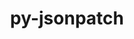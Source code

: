 ---
title: "py-jsonpatch"
layout: cache
categories: [package, develop]
meta: {"compilers": ["gcc@=11.4.0", "oneapi@=2024.2.1"], "num_specs": 21, "num_specs_by_stack": {"e4s": 7, "e4s-neoverse-v2": 7, "e4s-oneapi": 7, "root": 21}, "oss": ["ubuntu22.04"], "platforms": ["linux"], "stacks": ["e4s", "e4s-neoverse-v2", "e4s-oneapi", "root"], "targets": ["neoverse_v2", "x86_64_v3"], "versions": ["1.23"]}
spec_details: [{"compiler": "oneapi@=2024.2.1", "hash": "4i67m3tr4vncbypeep3v26wk3rhxo3lq", "os": "ubuntu22.04", "platform": "linux", "size": "-", "stacks": ["e4s-oneapi", "root"], "target": "x86_64_v3", "variants": ["build_system=python_pip"], "versions": ["1.23"]}, {"compiler": "gcc@=11.4.0", "hash": "525ay6nge52uwbbyqqwdqz536lrlflru", "os": "ubuntu22.04", "platform": "linux", "size": "-", "stacks": ["e4s-neoverse-v2", "root"], "target": "neoverse_v2", "variants": ["build_system=python_pip"], "versions": ["1.23"]}, {"compiler": "oneapi@=2024.2.1", "hash": "5ggjfn2v3horl4xzubsis24ltlgmv4un", "os": "ubuntu22.04", "platform": "linux", "size": "-", "stacks": ["e4s-oneapi", "root"], "target": "x86_64_v3", "variants": ["build_system=python_pip"], "versions": ["1.23"]}, {"compiler": "gcc@=11.4.0", "hash": "6postpopf22x2if3aibm7gwpevtwurv3", "os": "ubuntu22.04", "platform": "linux", "size": "-", "stacks": ["e4s", "root"], "target": "x86_64_v3", "variants": ["build_system=python_pip"], "versions": ["1.23"]}, {"compiler": "gcc@=11.4.0", "hash": "amhwqwpeww7vp5uxp2vizoddtecshaic", "os": "ubuntu22.04", "platform": "linux", "size": "-", "stacks": ["e4s", "root"], "target": "x86_64_v3", "variants": ["build_system=python_pip"], "versions": ["1.23"]}, {"compiler": "oneapi@=2024.2.1", "hash": "bwdtz2zc2xkv3e3avzfdk6azxdtuoudl", "os": "ubuntu22.04", "platform": "linux", "size": "-", "stacks": ["e4s-oneapi", "root"], "target": "x86_64_v3", "variants": ["build_system=python_pip"], "versions": ["1.23"]}, {"compiler": "gcc@=11.4.0", "hash": "coca2zdua7bvqdocz3latobk2necq3ra", "os": "ubuntu22.04", "platform": "linux", "size": "-", "stacks": ["e4s-neoverse-v2", "root"], "target": "neoverse_v2", "variants": ["build_system=python_pip"], "versions": ["1.23"]}, {"compiler": "gcc@=11.4.0", "hash": "cwn2lvetau3xksxbgb35rny7vsipqxmz", "os": "ubuntu22.04", "platform": "linux", "size": "-", "stacks": ["e4s-neoverse-v2", "root"], "target": "neoverse_v2", "variants": ["build_system=python_pip"], "versions": ["1.23"]}, {"compiler": "gcc@=11.4.0", "hash": "d5uuoanuvtchype4a2mrc2lnxvadfzmt", "os": "ubuntu22.04", "platform": "linux", "size": "-", "stacks": ["e4s-neoverse-v2", "root"], "target": "neoverse_v2", "variants": ["build_system=python_pip"], "versions": ["1.23"]}, {"compiler": "gcc@=11.4.0", "hash": "ecnnenis23egmpekit2qbrzpbbofzrql", "os": "ubuntu22.04", "platform": "linux", "size": "-", "stacks": ["e4s", "root"], "target": "x86_64_v3", "variants": ["build_system=python_pip"], "versions": ["1.23"]}, {"compiler": "gcc@=11.4.0", "hash": "gofnxxbaw7njywsnrhhzpb75wliiafn3", "os": "ubuntu22.04", "platform": "linux", "size": "-", "stacks": ["e4s-neoverse-v2", "root"], "target": "neoverse_v2", "variants": ["build_system=python_pip"], "versions": ["1.23"]}, {"compiler": "gcc@=11.4.0", "hash": "h3aeod7xqldm7xxbqayb2n7ouwm4tedo", "os": "ubuntu22.04", "platform": "linux", "size": "-", "stacks": ["e4s", "root"], "target": "x86_64_v3", "variants": ["build_system=python_pip"], "versions": ["1.23"]}, {"compiler": "oneapi@=2024.2.1", "hash": "idnh25izqpc5f676sfr4gtzi7k423mji", "os": "ubuntu22.04", "platform": "linux", "size": "-", "stacks": ["e4s-oneapi", "root"], "target": "x86_64_v3", "variants": ["build_system=python_pip"], "versions": ["1.23"]}, {"compiler": "gcc@=11.4.0", "hash": "kjhygttgg3s7jsgbkge5pglkjbf7guqg", "os": "ubuntu22.04", "platform": "linux", "size": "-", "stacks": ["e4s-neoverse-v2", "root"], "target": "neoverse_v2", "variants": ["build_system=python_pip"], "versions": ["1.23"]}, {"compiler": "gcc@=11.4.0", "hash": "l2pd3y4yityyapybkwexudb6cgb2vepg", "os": "ubuntu22.04", "platform": "linux", "size": "-", "stacks": ["e4s", "root"], "target": "x86_64_v3", "variants": ["build_system=python_pip"], "versions": ["1.23"]}, {"compiler": "gcc@=11.4.0", "hash": "pauvhkhaeacvuq6of3z6iaakdogicl2t", "os": "ubuntu22.04", "platform": "linux", "size": "-", "stacks": ["e4s-neoverse-v2", "root"], "target": "neoverse_v2", "variants": ["build_system=python_pip"], "versions": ["1.23"]}, {"compiler": "oneapi@=2024.2.1", "hash": "rtguj5v2lqtrj3c2c4dghsbpzsbnc46v", "os": "ubuntu22.04", "platform": "linux", "size": "-", "stacks": ["e4s-oneapi", "root"], "target": "x86_64_v3", "variants": ["build_system=python_pip"], "versions": ["1.23"]}, {"compiler": "oneapi@=2024.2.1", "hash": "sdq6l26uxifgk4gjswczi4gudffcr4a3", "os": "ubuntu22.04", "platform": "linux", "size": "-", "stacks": ["e4s-oneapi", "root"], "target": "x86_64_v3", "variants": ["build_system=python_pip"], "versions": ["1.23"]}, {"compiler": "oneapi@=2024.2.1", "hash": "tw462dobosntfldoyeylm5ozutuq5t72", "os": "ubuntu22.04", "platform": "linux", "size": "-", "stacks": ["e4s-oneapi", "root"], "target": "x86_64_v3", "variants": ["build_system=python_pip"], "versions": ["1.23"]}, {"compiler": "gcc@=11.4.0", "hash": "xwvyvpy2rr2oivlbguo2e7as2zhdx6fi", "os": "ubuntu22.04", "platform": "linux", "size": "-", "stacks": ["e4s", "root"], "target": "x86_64_v3", "variants": ["build_system=python_pip"], "versions": ["1.23"]}, {"compiler": "gcc@=11.4.0", "hash": "ymmwsy4p7ivr4csq4zv5qnj2jtls4dlr", "os": "ubuntu22.04", "platform": "linux", "size": "-", "stacks": ["e4s", "root"], "target": "x86_64_v3", "variants": ["build_system=python_pip"], "versions": ["1.23"]}]
---